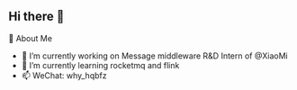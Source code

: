 ## Hi there 👋

🔭 About Me
- 🔭 I’m currently working on Message middleware R&D Intern of @XiaoMi
- 🌱 I’m currently learning rocketmq and flink
- 📫 WeChat: why_hqbfz 

